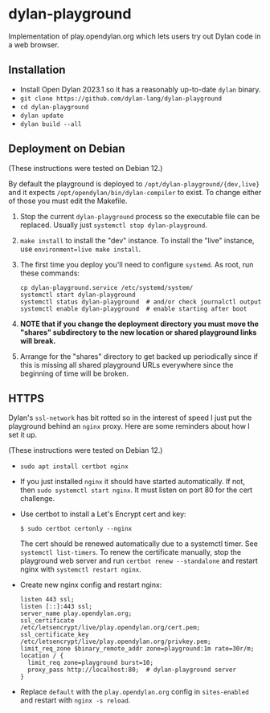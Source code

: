 # dylan-playground

Implementation of play.opendylan.org which lets users try out Dylan code in a
web browser.

## Installation

* Install Open Dylan 2023.1 so it has a reasonably up-to-date `dylan` binary.
* `git clone https://github.com/dylan-lang/dylan-playground`
* `cd dylan-playground`
* `dylan update`
* `dylan build --all`

## Deployment on Debian

(These instructions were tested on Debian 12.)

By default the playground is deployed to `/opt/dylan-playground/{dev,live}` and
it expects `/opt/opendylan/bin/dylan-compiler` to exist. To change either of
those you must edit the Makefile.

1.  Stop the current `dylan-playground` process so the executable file can be
    replaced.  Usually just `systemctl stop dylan-playground`.

1.  `make install` to install the "dev" instance. To install the "live"
    instance, use `environment=live make install`.

2.  The first time you deploy you'll need to configure `systemd`. As root, run
    these commands:

    ```shell
    cp dylan-playground.service /etc/systemd/system/
    systemctl start dylan-playground
    systemctl status dylan-playground  # and/or check journalctl output
    systemctl enable dylan-playground  # enable starting after boot
    ```

3.  **NOTE that if you change the deployment directory you must move the
    "shares" subdirectory to the new location or shared playground links will
    break.**

4.  Arrange for the "shares" directory to get backed up periodically since if
    this is missing all shared playground URLs everywhere since the beginning
    of time will be broken.

## HTTPS

Dylan's `ssl-network` has bit rotted so in the interest of speed I just put the
playground behind an `nginx` proxy. Here are some reminders about how I set it
up.

(These instructions were tested on Debian 12.)

* `sudo apt install certbot nginx`

* If you just installed `nginx` it should have started automatically. If not,
  then `sudo systemctl start nginx`. It must listen on port 80 for the cert
  challenge.

* Use certbot to install a Let's Encrypt cert and key:
  ```shell
  $ sudo certbot certonly --nginx
  ```

  The cert should be renewed automatically due to a systemctl timer. See
  `systemctl list-timers`.  To renew the certificate manually, stop the
  playground web server and run `certbot renew --standalone` and restart
  nginx with `systemctl restart nginx`.

* Create new nginx config and restart nginx:
  ```
  listen 443 ssl;
  listen [::]:443 ssl;
  server_name play.opendylan.org;
  ssl_certificate     /etc/letsencrypt/live/play.opendylan.org/cert.pem;
  ssl_certificate_key /etc/letsencrypt/live/play.opendylan.org/privkey.pem;
  limit_req_zone $binary_remote_addr zone=playground:1m rate=30r/m;
  location / {
    limit_req zone=playground burst=10;
    proxy_pass http://localhost:80;  # dylan-playground server
  }
  ```

* Replace `default` with the `play.opendylan.org` config in `sites-enabled` and
  restart with `nginx -s reload`.
